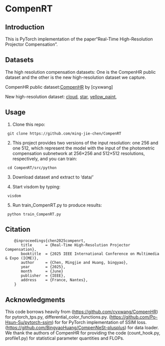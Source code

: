 # CompenRT
## Introduction
This is PyTorch implementation of the paper“Real-Time High-Resolution Projector Compensation”.

        
## Datasets
The high resolution compensation datasets: One is the CompenHR public dataset and the other is the new high-resolution dataset we capture.

CompenHR public dataset:[CompenHR](https://github.com/cyxwang/CompenHR/tree/main?tab=readme-ov-file#datasets) by [cyxwang]  

New high-resolution dataset:
[cloud](https://drive.google.com/drive/folders/1ZRQgqKLQYdgaKeW8OsRLaNIbMlgyzZ-_?usp=drive_link),
[star](https://drive.google.com/drive/folders/17LYyJDYeQR8xsGAIzlXv5LKLFdro6J7r?usp=drive_link),
[yellow_paint](https://drive.google.com/drive/folders/1vwjYbXn92-7b8qdSpD8QL12Et3DR4vOo?usp=drive_link),

## Usage
   1. Clone this repo:
  
     git clone https://github.com/ming-jie-chen/CompenRT
     
   2. This project provides two versions of the input resolution: one 256 and one 512, which represent the model with the input of the photometric compensation subnetwork at 256×256 and 512×512 resolutions, 
      respectively, and you can train:
      
     cd CompenRT/src/python  
     
   3. Download dataset and extract to ‘data/’
     
   4. Start visdom by typing:
      
     visdom

   5. Run train_CompenRT.py to produce results:
      
     python train_CompenRT.py
## Citation

        @inproceedings{chen2025compenrt,
           title      = {Real-Time High-Resolution Projector Compensation},
           booktitle  = {2025 IEEE International Conference on Multimedia & Expo (ICME)},
           author     = {Chen, Mingjie and Huang, bingyao},
           year       = {2025},
           month      = {June}
           publisher  = {IEEE},
           address    = {France, Nantes},
        }
## Acknowledgments
This code borrows heavily from
(https://github.com/cyxwang/CompenHR) for pytorch_tps.py, differential_color_functions.py.
(https://github.com/Po-Hsun-Su/pytorch-ssim) for for PyTorch implementation of SSIM loss.
(https://github.com/BingyaoHuang/CompenNeSt-plusplus) for data loader.
We thank the authors of CompenHR for providing the code (count_hook.py, profile1.py) for statistical parameter quantities and FLOPs.
